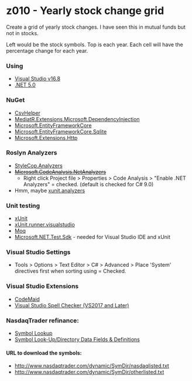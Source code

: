 # z010 - Yearly stock change grid 

Create a grid of yearly stock changes.  I have seen this in mutual funds but not in stocks.

Left would be the stock symbols.  Top is each year.  Each cell will have the percentage change for each year.

### Using

- [Visual Studio v16.8](https://visualstudio.microsoft.com/vs/preview)
- [.NET 5.0](https://dotnet.microsoft.com/download/dotnet/5.0)

### NuGet

- [CsvHelper](https://www.nuget.org/packages/CsvHelper)
- [MediatR.Extensions.Microsoft.DependencyInjection](https://www.nuget.org/packages/MediatR.Extensions.Microsoft.DependencyInjection)
- [Microsoft.EntityFrameworkCore](https://www.nuget.org/packages/Microsoft.EntityFrameworkCore)
- [Microsoft.EntityFrameworkCore.Sqlite](https://www.nuget.org/packages/Microsoft.EntityFrameworkCore.Sqlite)
- [Microsoft.Extensions.Http](https://www.nuget.org/packages/Microsoft.Extensions.Http)

### Roslyn Analyzers

- [StyleCop.Analyzers](https://www.nuget.org/packages/StyleCop.Analyzers)
- <s>[Microsoft.CodeAnalysis.NetAnalyzers](https://www.nuget.org/packages/Microsoft.CodeAnalysis.NetAnalyzers)</s>
  - Right click Project file > Properties > Code Analysis > "Enable .NET Analyzers" = checked.  (default is checked for C# 9.0)
- Hmm, maybe [xunit.analyzers](https://www.nuget.org/packages/xunit.analyzers)

### Unit testing

- [xUnit](https://www.nuget.org/packages/xunit)
- [xUnit.runner.visualstudio](https://www.nuget.org/packages/xunit.runner.visualstudio)
- [Moq](https://www.nuget.org/packages/Moq)
- [Microsoft.NET.Test.Sdk](Microsoft.NET.Test.Sdk) - needed for Visual Studio IDE and xUnit

### Visual Studio Settings

- Tools > Options > Text Editor > C# > Advanced > Place 'System' directives first when sorting using = Checked.

### Visual Studio Extensions

- [CodeMaid](https://marketplace.visualstudio.com/items?itemName=SteveCadwallader.CodeMaid)
- [Visual Studio Spell Checker (VS2017 and Later)](https://marketplace.visualstudio.com/items?itemName=EWoodruff.VisualStudioSpellCheckerVS2017andLater)

### NasdaqTrader refinance:
- [Symbol Lookup](http://www.nasdaqtrader.com/Trader.aspx?id=symbollookup)
- [Symbol Look-Up/Directory Data Fields & Definitions](http://www.nasdaqtrader.com/trader.aspx?id=symboldirdefs)

#### URL to download the symbols:
- http://www.nasdaqtrader.com/dynamic/SymDir/nasdaqlisted.txt
- http://www.nasdaqtrader.com/dynamic/SymDir/otherlisted.txt
